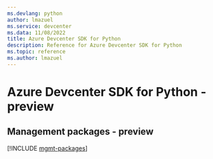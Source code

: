 ```yaml
---
ms.devlang: python
author: lmazuel
ms.service: devcenter
ms.data: 11/08/2022
title: Azure Devcenter SDK for Python
description: Reference for Azure Devcenter SDK for Python
ms.topic: reference
ms.author: lmazuel
---
```

# Azure Devcenter SDK for Python - preview

## Management packages - preview
[!INCLUDE [mgmt-packages](devcenter-mgmt-index.md)]